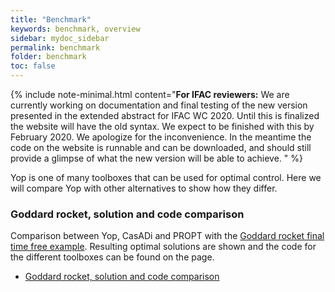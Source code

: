 ```yaml
---
title: "Benchmark"
keywords: benchmark, overview
sidebar: mydoc_sidebar
permalink: benchmark
folder: benchmark
toc: false
---
```

{% include note-minimal.html content="**For IFAC reviewers:** We are currently working on documentation and final testing of the new version presented in the extended abstract for IFAC WC 2020. Until this is finalized the website will have the old syntax. We expect to be finished with this by February 2020. We apologize for the inconvenience. In the meantime the code on the website is runnable and can be downloaded, and should still provide a glimpse of what the new version will be able to achieve. " %}

Yop is one of many toolboxes that can be used for optimal control. Here we will compare Yop with other alternatives to show how they differ.

### Goddard rocket, solution and code comparison
Comparison between Yop, CasADi and PROPT with the [Goddard rocket final time free example](goddardRocketFreeTf). Resulting optimal solutions are shown and the code for the different toolboxes can be found on the page. 

* [Goddard rocket, solution and code comparison](goddard_benchmark)